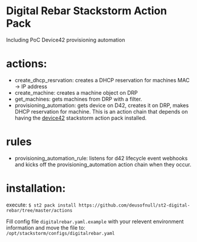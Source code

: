 # Digital Rebar Stackstorm Action Pack 
Including PoC Device42 provisioning automation 

# actions: 
- create_dhcp_resrvation: creates a DHCP reservation for machines MAC -> IP address  
- create_machine:  creates a machine object on DRP
- get_machines: gets machines from DRP with a filter. 
- provisioning_automation:  gets device on D42, creates it on DRP, makes DHCP reservation for machine.  This is an action chain that depends on having the [device42](https://github.com/StackStorm-Exchange/stackstorm-device42) stackstorm action pack installed.  

# rules
- provisioning_automation_rule:  listens for d42 lifecycle event webhooks and kicks off the provisioning_automation action chain when they occur. 

# installation:
execute: 
```$ st2 pack install https://github.com/deusofnull/st2-digital-rebar/tree/master/actions``` 

Fill config file ```digitalrebar.yaml.example```  with your relevent environment information and move the file to:  
```/opt/stackstorm/configs/digitalrebar.yaml```




 
